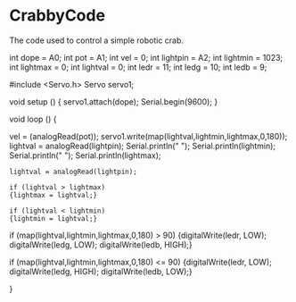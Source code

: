CrabbyCode
==========

The code used to control a simple robotic crab.


int dope = A0;
int pot = A1;
int vel = 0;
int lightpin = A2;
int lightmin = 1023;
int lightmax = 0;
int lightval = 0;
int ledr = 11;
int ledg = 10;
int ledb = 9;


#include <Servo.h>
Servo servo1;

void setup ()
{
  servo1.attach(dope);
  Serial.begin(9600);
}



void loop ()
{
  
  vel = (analogRead(pot)); 
  servo1.write(map(lightval,lightmin,lightmax,0,180));
  lightval = analogRead(lightpin);
  Serial.println("  ");
  Serial.println(lightmin);
  Serial.println("  ");
  Serial.println(lightmax);
  
    lightval = analogRead(lightpin);
    
    if (lightval > lightmax)
    {lightmax = lightval;}
    
    if (lightval < lightmin)
    {lightmin = lightval;}

  if (map(lightval,lightmin,lightmax,0,180) > 90)
  {digitalWrite(ledr, LOW);
  digitalWrite(ledg, LOW);
  digitalWrite(ledb, HIGH);}
  
  if (map(lightval,lightmin,lightmax,0,180) <= 90)
  {digitalWrite(ledr, LOW);
  digitalWrite(ledg, HIGH);
  digitalWrite(ledb, LOW);}
  
  
  
  
}


